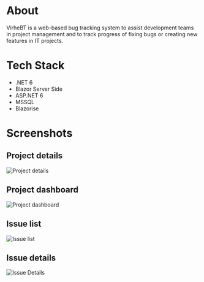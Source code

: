 # About
VirheBT is a web-based  bug tracking system to assist development teams in project management and to track progress of fixing bugs or creating new features in IT projects.

# Tech Stack
- .NET 6
- Blazor Server Side
- ASP.NET 6
- MSSQL
- Blazorise


# Screenshots
## Project details
![Project details](https://user-images.githubusercontent.com/48455739/155885047-4e60534a-acaf-42a4-b064-105e47a8bf44.png)

## Project dashboard
![Project dashboard](https://user-images.githubusercontent.com/48455739/155885063-2b7ff469-a2ea-4273-b1a2-24b4f01e4e26.png)

## Issue list
![Issue list](https://user-images.githubusercontent.com/48455739/155885096-0022db7e-b992-4c97-b04f-1a2ffe809cd9.png)

## Issue details
![Issue Details](https://user-images.githubusercontent.com/48455739/155885077-cedb4ee4-ec05-496b-915d-8abb243cf233.png)
